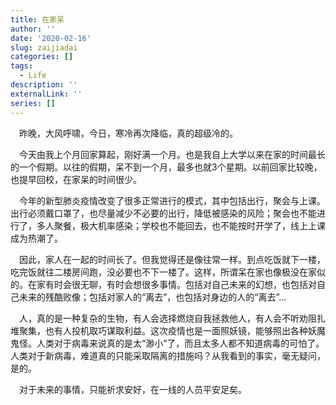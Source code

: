 ```yaml
---
title: 在家呆
author: ''
date: '2020-02-16'
slug: zaijiadai
categories: []
tags:
  - Life
description: ''
externalLink: ''
series: []
---
```

&emsp;昨晚，大风呼啸，今日，寒冷再次降临，真的超级冷的。

&emsp;今天由我上个月回家算起，刚好满一个月。也是我自上大学以来在家的时间最长的一个假期。以往的假期，呆不到一个月，最多也就3个星期。以前回家比较晚，也提早回校，在家呆的时间很少。

&emsp;今年的新型肺炎疫情改变了很多正常进行的模式，其中包括出行，聚会与上课。出行必须戴口罩了，也尽量减少不必要的出行，降低被感染的风险；聚会也不能进行了，多人聚餐，极大机率感染；学校也不能回去，也不能按时开学了，线上上课成为热潮了。

&emsp;因此，家人在一起的时间长了。但我觉得还是像往常一样。到点吃饭就下一楼，吃完饭就往二楼房间跑，没必要也不下一楼了。这样，所谓呆在家也像极没在家似的。在家有时会很无聊，有时会想很多事情。包括对自己未来的幻想，也包括对自己未来的残酷败像；包括对家人的“离去”，也包括对身边的人的“离去”...

&emsp;人，真的是一种复杂的生物，有人会选择燃烧自我拯救他人，有人会不听劝阻扎堆聚集，也有人投机取巧谋取利益。这次疫情也是一面照妖镜，能够照出各种妖魔鬼怪。人类对于病毒来说真的是太“渺小”了，而且太多人都不知道病毒的可怕了。人类对于新病毒，难道真的只能采取隔离的措施吗？从我看到的事实，毫无疑问，是的。

&emsp;对于未来的事情，只能祈求安好，在一线的人员平安足矣。